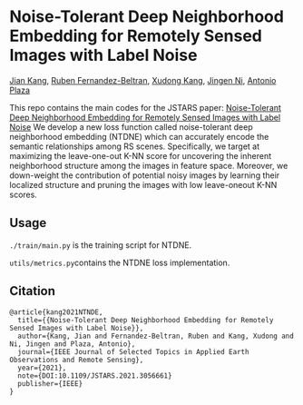 ﻿# Noise-Tolerant Deep Neighborhood Embedding for Remotely Sensed Images with Label Noise  

[Jian Kang](https://github.com/jiankang1991), [Ruben Fernandez-Beltran](https://scholar.google.es/citations?user=pdzJmcQAAAAJ&hl=es),  [Xudong Kang](http://xudongkang.weebly.com/), [Jingen Ni](https://scholar.google.com/citations?hl=en&user=hqZB5wQAAAAJ&view_op=list_works), [Antonio Plaza](https://www.umbc.edu/rssipl/people/aplaza/) 

This repo contains the main codes for the JSTARS paper: [Noise-Tolerant Deep Neighborhood Embedding for Remotely Sensed Images with Label Noise](https://ieeexplore.ieee.org/document/9345336) We develop a new loss function called noise-tolerant deep neighborhood embedding (NTDNE) which can accurately encode the semantic relationships among RS scenes. Specifically, we target at maximizing the leave-one-out K-NN score for uncovering the inherent neighborhood structure among the images in feature space. Moreover, we down-weight the contribution of potential noisy images by learning their localized structure and pruning the images with low leave-oneout K-NN scores.

## Usage

`./train/main.py` is the training script for NTDNE.

`utils/metrics.py`contains the NTDNE loss implementation.

## Citation

```
@article{kang2021NTNDE,
  title={{Noise-Tolerant Deep Neighborhood Embedding for Remotely Sensed Images with Label Noise}},
  author={Kang, Jian and Fernandez-Beltran, Ruben and Kang, Xudong and Ni, Jingen and Plaza, Antonio},
  journal={IEEE Journal of Selected Topics in Applied Earth Observations and Remote Sensing},
  year={2021},
  note={DOI:10.1109/JSTARS.2021.3056661}
  publisher={IEEE}
}
```
